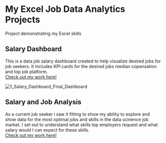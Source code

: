 # My Excel Job Data Analytics Projects
Project demonstrating my Excel skills

## Salary Dashboard
This is a data job salary dashboard created to help visualize desired jobs for job seekers. It includes KPI cards for the desired jobs median copensation and top job platform.    
[Check out my work here!](Project_1-Dashboard)   

![1_Salary_Dashboard_Final_Dashboard](https://github.com/user-attachments/assets/b5da3a18-195d-4382-9bf5-436ccb1715c5)

## Salary and Job Analysis
As a current job seeker i saw it fitting to show my ability to explore and show data for the most optimal jobs and skills in the data scinence job market. I set out to understand what skills top employers request and what salary would I can expect for these skills.  
[Check out my work here!](Project_2-Analysis)    

